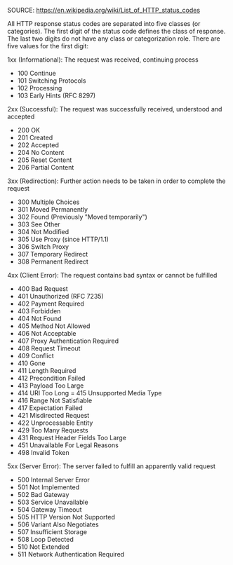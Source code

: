 SOURCE: https://en.wikipedia.org/wiki/List_of_HTTP_status_codes

All HTTP response status codes are separated into five classes (or categories).
The first digit of the status code defines the class of response. The last two
digits do not have any class or categorization role. There are five values for the first digit:

1xx (Informational): The request was received, continuing process
- 100 Continue
- 101 Switching Protocols
- 102 Processing
- 103 Early Hints (RFC 8297)

2xx (Successful): The request was successfully received, understood and accepted
- 200 OK
- 201 Created
- 202 Accepted
- 204 No Content
- 205 Reset Content
- 206 Partial Content

3xx (Redirection): Further action needs to be taken in order to complete the request
- 300 Multiple Choices
- 301 Moved Permanently
- 302 Found (Previously "Moved temporarily")
- 303 See Other
- 304 Not Modified
- 305 Use Proxy (since HTTP/1.1)
- 306 Switch Proxy
- 307 Temporary Redirect
- 308 Permanent Redirect

4xx (Client Error): The request contains bad syntax or cannot be fulfilled
- 400 Bad Request
- 401 Unauthorized (RFC 7235)
- 402 Payment Required
- 403 Forbidden
- 404 Not Found
- 405 Method Not Allowed
- 406 Not Acceptable
- 407 Proxy Authentication Required
- 408 Request Timeout
- 409 Conflict
- 410 Gone
- 411 Length Required
- 412 Precondition Failed
- 413 Payload Too Large
- 414 URI Too Long
= 415 Unsupported Media Type
- 416 Range Not Satisfiable
- 417 Expectation Failed
- 421 Misdirected Request
- 422 Unprocessable Entity
- 429 Too Many Requests
- 431 Request Header Fields Too Large
- 451 Unavailable For Legal Reasons
- 498 Invalid Token

5xx (Server Error): The server failed to fulfill an apparently valid request
- 500 Internal Server Error
- 501 Not Implemented
- 502 Bad Gateway
- 503 Service Unavailable
- 504 Gateway Timeout
- 505 HTTP Version Not Supported
- 506 Variant Also Negotiates
- 507 Insufficient Storage
- 508 Loop Detected
- 510 Not Extended
- 511 Network Authentication Required
